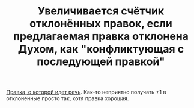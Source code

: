 ﻿---
title: "Увеличивается счётчик отклонённых правок, если предлагаемая правка отклонена Духом, как &quot;конфликтующая с последующей правкой&quot;"
se.owner.user_id: 337682
se.owner.display_name: "Miron"
se.owner.link: "https://ru.meta.stackoverflow.com/users/337682/miron"
se.link: "https://ru.meta.stackoverflow.com/questions/10037/%d0%a3%d0%b2%d0%b5%d0%bb%d0%b8%d1%87%d0%b8%d0%b2%d0%b0%d0%b5%d1%82%d1%81%d1%8f-%d1%81%d1%87%d1%91%d1%82%d1%87%d0%b8%d0%ba-%d0%be%d1%82%d0%ba%d0%bb%d0%be%d0%bd%d1%91%d0%bd%d0%bd%d1%8b%d1%85-%d0%bf%d1%80%d0%b0%d0%b2%d0%be%d0%ba-%d0%b5%d1%81%d0%bb%d0%b8-%d0%bf%d1%80%d0%b5%d0%b4%d0%bb%d0%b0%d0%b3%d0%b0%d0%b5%d0%bc%d0%b0%d1%8f-%d0%bf%d1%80%d0%b0%d0%b2%d0%ba%d0%b0-%d0%be%d1%82%d0%ba%d0%bb%d0%be%d0%bd%d0%b5%d0%bd%d0%b0-%d0%94%d1%83%d1%85"
se.question_id: 10037
se.post_type: question
se.score: 3
---
<p><a href="https://ru.stackoverflow.com/review/suggested-edits/435006">Правка, о которой идет речь</a>. Как-то неприятно получать +1 в отклоненные просто так, хотя правка хорошая.</p>
